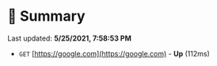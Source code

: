 # 📖 Summary
Last updated: **5/25/2021, 7:58:53 PM**

- `GET` [https://google.com](https://google.com) - **Up** (112ms)
